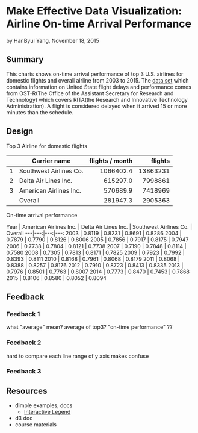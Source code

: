 Make Effective Data Visualization: Airline On-time Arrival Performance
========================================================
by HanByul Yang, November 18, 2015

## Summary ##
This charts shows on-time arrival performance of top 3 U.S. airlines for domestic flights and overall airline from 2003 to 2015. The [data set](http://www.transtats.bts.gov/OT_Delay/OT_DelayCause1.asp) which contains information on United State flight delays and performance comes from OST-R(The Office of the Assistant Secretary for Research and Technology) which covers RITA(the Research and Innovative Technology Administration). A flight is considered delayed when it arrived 15 or more minutes than the schedule.

## Design ##

Top 3 Airline for domestic flights

|  | Carrier name | flights / month | flights
|---:|---|---:|---:
|1 | Southwest Airlines Co. | 1066402.4 | 13863231
|2 | Delta Air Lines Inc.   |  615297.0 |  7998861
|3 | American Airlines Inc. |  570689.9 |  7418969
|  | Overall                |  281947.3 |  2905363

On-time arrival performance

Year | American Airlines Inc. | Delta Air Lines Inc. | Southwest Airlines Co. | Overall
---|---:|---:|---:
2003 | 0.8119 | 0.8231 | 0.8691 | 0.8286
2004 | 0.7879 | 0.7790 | 0.8126 | 0.8006
2005 | 0.7856 | 0.7917 | 0.8175 | 0.7947
2006 | 0.7738 | 0.7804 | 0.8121 | 0.7738
2007 | 0.7190 | 0.7848 | 0.8114 | 0.7580
2008 | 0.7305 | 0.7813 | 0.8171 | 0.7825
2009 | 0.7923 | 0.7992 | 0.8393 | 0.8111
2010 | 0.8168 | 0.7961 | 0.8068 | 0.8179
2011 | 0.8068 | 0.8388 | 0.8257 | 0.8176
2012 | 0.7910 | 0.8723 | 0.8413 | 0.8335
2013 | 0.7976 | 0.8501 | 0.7763 | 0.8007
2014 | 0.7773 | 0.8470 | 0.7453 | 0.7868
2015 | 0.8106 | 0.8580 | 0.8052 | 0.8094



## Feedback ##
### Feedback 1 ###
what "average" mean?  average of top3?
"on-time performance" ??
### Feedback 2 ###
hard to compare each line
range of y axis makes confuse
### Feedback 3 ###

## Resources ##
- dimple examples, docs
    - [Interactive Legend](http://dimplejs.org/advanced_examples_viewer.html?id=advanced_interactive_legends)
- d3 doc
- course materials